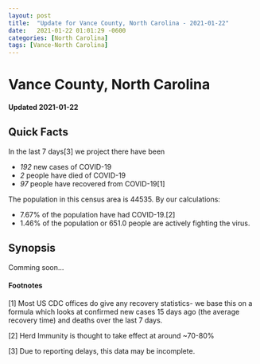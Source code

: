 ```yaml
---
layout: post
title:  "Update for Vance County, North Carolina - 2021-01-22"
date:   2021-01-22 01:01:29 -0600
categories: [North Carolina]
tags: [Vance-North Carolina]
---
```


# Vance County, North Carolina
#### Updated 2021-01-22

## Quick Facts

In the last 7 days[3] we project there have been
- *192* new cases of COVID-19
- *2* people have died of COVID-19
- *97* people have recovered from COVID-19[1]

The population in this census area is 44535. By our calculations:
- 7.67% of the population have had COVID-19.[2]
- 1.46% of the population or 651.0 people are actively fighting the virus.

## Synopsis

Comming soon...


#### Footnotes

[1] Most US CDC offices do give any recovery statistics- we base this on a formula which looks at confirmed new cases
15 days ago (the average recovery time) and deaths over the last 7 days.

[2] Herd Immunity is thought to take effect at around ~70-80%

[3] Due to reporting delays, this data may be incomplete.
 
    